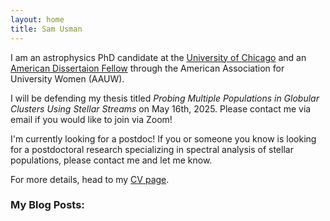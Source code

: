 ```yaml
---
layout: home
title: Sam Usman
---
```

I am an astrophysics PhD candidate at the [University of
Chicago](https://astrophysics.uchicago.edu) and an [American Dissertaion
Fellow](https://astrophysics.uchicago.edu/news/article/samantha-usman-has-been-awarded-the-aauw-american-dissertation-fellowship/) through the American Association for University Women (AAUW).

I will be defending my thesis titled *Probing Multiple Populations in
Globular Clusters Using Stellar Streams* on May 16th, 2025. 
Please contact me via email if you would like to join via Zoom!

I'm currently looking for a postdoc!
If you or someone you know is looking for a postdoctoral research specializing
in spectral analysis of stellar populations, please contact me and let me know.

For more details, head to my [CV page](CV.md).

### My Blog Posts:
